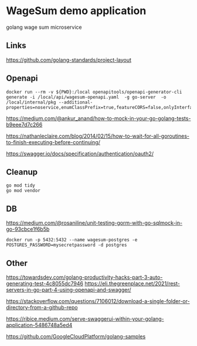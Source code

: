 # WageSum demo application 

golang wage sum microservice

## Links
https://github.com/golang-standards/project-layout 

## Openapi
```shell
docker run --rm -v ${PWD}:/local openapitools/openapi-generator-cli generate -i /local/api/wagesum-openapi.yaml  -g go-server  -o /local/internal/pkg --additional-properties=noservice,enumClassPrefix=true,featureCORS=false,onlyInterfaces,outputAsLibrary=true,sourceFolder=openapi
```

https://medium.com/@ankur_anand/how-to-mock-in-your-go-golang-tests-b9eee7d7c266

https://nathanleclaire.com/blog/2014/02/15/how-to-wait-for-all-goroutines-to-finish-executing-before-continuing/ 

https://swagger.io/docs/specification/authentication/oauth2/

## Cleanup 
```shell
go mod tidy  
go mod vendor
```

## DB
https://medium.com/@rosaniline/unit-testing-gorm-with-go-sqlmock-in-go-93cbce1f6b5b

```shell
docker run -p 5432:5432 --name wagesum-postgres -e POSTGRES_PASSWORD=mysecretpassword -d postgres
```


## Other
https://towardsdev.com/golang-productivity-hacks-part-3-auto-generating-test-4c8055dc7946
https://eli.thegreenplace.net/2021/rest-servers-in-go-part-4-using-openapi-and-swagger/

https://stackoverflow.com/questions/7106012/download-a-single-folder-or-directory-from-a-github-repo

https://ribice.medium.com/serve-swaggerui-within-your-golang-application-5486748a5ed4

https://github.com/GoogleCloudPlatform/golang-samples